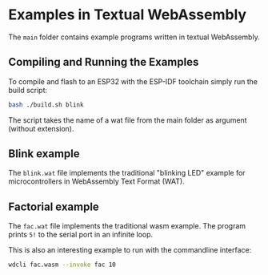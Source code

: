 # Examples in Textual WebAssembly

The `main` folder contains example programs written in textual WebAssembly.

## Compiling and Running the Examples

To compile and flash to an ESP32 with the ESP-IDF toolchain simply run the build script:

```bash
bash ./build.sh blink
```

The script takes the name of a wat file from the main folder as argument (without extension).

## Blink example

The `blink.wat` file implements the traditional "blinking LED" example for microcontrollers in WebAssembly Text Format (WAT).

## Factorial example

The `fac.wat` file implements the traditional wasm example. The program prints `5!` to the serial port in an infinite loop.

This is also an interesting example to run with the commandline interface:

```bash
wdcli fac.wasm --invoke fac 10
```

